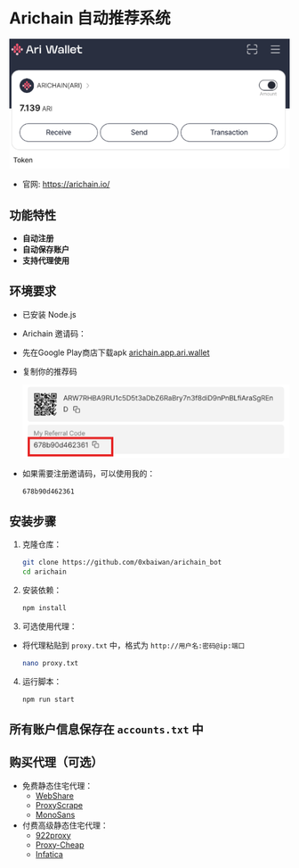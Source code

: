 # Arichain 自动推荐系统

![banner](image.png)
- 官网: https://arichain.io/

## 功能特性

- **自动注册**
- **自动保存账户**
- **支持代理使用**

## 环境要求

- 已安装 Node.js
- Arichain 邀请码：
- 先在Google Play商店下载apk [arichain.app.ari.wallet](https://play.google.com/store/apps/details?id=arichain.app.ari.wallet)

- 复制你的推荐码

    ![code](image-1.png)

- 如果需要注册邀请码，可以使用我的：
    ```
    678b90d462361
    ```

## 安装步骤

1. 克隆仓库：
    ```sh
    git clone https://github.com/0xbaiwan/arichain_bot
    cd arichain
    ```

2. 安装依赖：
    ```sh
    npm install
    ```

3. 可选使用代理：
- 将代理粘贴到 `proxy.txt` 中，格式为 `http://用户名:密码@ip:端口`
    ```sh
    nano proxy.txt
    ```

4. 运行脚本：
    ```sh
    npm run start
    ```

## 所有账户信息保存在 `accounts.txt` 中

## 购买代理（可选）

- 免费静态住宅代理：
   - [WebShare](https://www.webshare.io/?referral_code=gtw7lwqqelgu)
   - [ProxyScrape](https://proxyscrape.com/)
   - [MonoSans](https://github.com/monosans/proxy-list)
- 付费高级静态住宅代理：
   - [922proxy](https://www.922proxy.com/register?inviter_code=d6416857)
   - [Proxy-Cheap](https://app.proxy-cheap.com/r/Pd6sqg)
   - [Infatica](https://dashboard.infatica.io/aff.php?aff=580)

